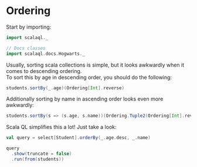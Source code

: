 # Ordering

Start by importing:

```scala mdoc
import scalaql._

// Docs classes
import scalaql.docs.Hogwarts._
```

Usually, sorting scala collections is simple, but it looks awkwardly when it comes to descending ordering.  
To sort this by age in descending order, you should do the following:

```scala mdoc
students.sortBy(_.age)(Ordering[Int].reverse)
```

Additionally sorting by name in ascending order looks even more awkwardly:

```scala mdoc
students.sortBy(s => (s.age, s.name))(Ordering.Tuple2(Ordering[Int].reverse, Ordering[String]))
```

Scala QL simplifies this a lot! Just take a look:  

```scala mdoc
val query = select[Student].orderBy(_.age.desc, _.name)

query
  .show(truncate = false)
  .run(from(students))
```